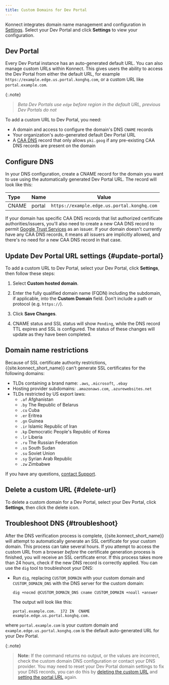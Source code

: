 ```yaml
---
title: Custom Domains for Dev Portal
---
```


Konnect integrates domain name management and configuration in [Settings](/konnect/dev-portal/settings/general). Select your Dev Portal and click **Settings** to view your configuration.

## Dev Portal 

Every Dev Portal instance has an auto-generated default URL. You can also manage custom URLs within Konnect. This gives users the ability to access the Dev Portal from either the default URL, for example `https://example.edge.us.portal.konghq.com`, or a custom URL like `portal.example.com`.

{:.note}
> *Beta Dev Portals use `edge` before region in the default URL, previous Dev Portals do not*

To add a custom URL to Dev Portal, you need:

* A domain and access to configure the domain's DNS `CNAME` records
* Your organization's auto-generated default Dev Portal URL
* A [CAA DNS](https://datatracker.ietf.org/doc/html/rfc6844) record that only allows `pki.goog` if any pre-existing CAA DNS records are present on the domain

## Configure DNS

In your DNS configuration, create a CNAME record for the domain you want to use using the automatically generated Dev Portal URL.
The record will look like this:

| Type  | Name   | Value                                  |
|:------|--------|----------------------------------------|
| CNAME | portal | `https://example.edge.us.portal.konghq.com` |

If your domain has specific CAA DNS records that list authorized certificate authorities/issuers, you'll also need to create a new CAA DNS record to permit [Google Trust Services](https://pki.goog/faq/#caa) as an issuer. If your domain doesn't currently have any CAA DNS records, it means all issuers are implicitly allowed, and there's no need for a new CAA DNS record in that case.

## Update Dev Portal URL settings {#update-portal}

To add a custom URL to Dev Portal, select your Dev Portal, click **Settings**, then follow these steps:

1. Select **Custom hosted domain**.

2. Enter the fully qualified domain name (FQDN) including the subdomain, if applicable, into the **Custom Domain** field.
   Don't include a path or protocol (e.g. `https://`).

3. Click **Save Changes**.

4. CNAME status and SSL status will show `Pending`, while the DNS record TTL expires and SSL is configured. The status of these changes will update as they have been completed.

## Domain name restrictions

Because of SSL certificate authority restrictions, {{site.konnect_short_name}} can't generate SSL certificates
for the following domains:

* TLDs containing a brand name: `.aws`, `.microsoft`, `.ebay`
* Hosting provider subdomains: `.amazonaws.com`, `.azurewebsites.net`
* TLDs restricted by US export laws:
  * `.af` Afghanistan
  * `.by` The Republic of Belarus
  * `.cu` Cuba
  * `.er` Eritrea
  * `.gn` Guinea
  * `.ir` Islamic Republic of Iran
  * `.kp` Democratic People's Republic of Korea
  * `.lr` Liberia
  * `.ru` The Russian Federation
  * `.ss` South Sudan
  * `.su` Soviet Union
  * `.sy` Syrian Arab Republic
  * `.zw` Zimbabwe

If you have any questions, [contact Support](https://support.konghq.com).

## Delete a custom URL {#delete-url}

To delete a custom domain for a Dev Portal, select your Dev Portal, click **Settings**, then click the delete icon.

## Troubleshoot DNS {#troubleshoot}

After the DNS verification process is complete, {{site.konnect_short_name}} will attempt to automatically generate
an SSL certificate for your custom domain. This process can take several hours. If you attempt to access the custom URL from a browser _before_ the certificate generation process is finished,
you will receive an SSL certificate error.  If this process takes more than 24 hours,
check if the new DNS record is correctly applied. You can use the `dig` tool to troubleshoot your DNS:

* Run `dig`, replacing `CUSTOM_DOMAIN` with your custom domain
and `CUSTOM_DOMAIN_DNS` with the DNS server for the custom domain:

   ```shell
   dig +nocmd @CUSTOM_DOMAIN_DNS cname CUSTOM_DOMAIN +noall +answer
   ```

   The output will look like this:

   ```shell
   portal.example.com.	172	IN	CNAME	example.edge.us.portal.konghq.com.
   ```

where `portal.example.com` is your custom domain and `example.edge.us.portal.konghq.com` is the default auto-generated
URL for your Dev Portal.

{:.note}
>**Note:** If the command returns no output, or the values are incorrect, check the custom domain DNS configuration or contact your DNS provider.
>You may need to reset your Dev Portal domain settings to fix your DNS records, you can do this by [deleting the custom URL](#delete-url) and [setting the portal URL](#update-portal) again.
